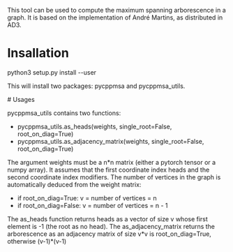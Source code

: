 This tool can be used to compute the maximum spanning arborescence in a graph.
It is based on the implementation of André Martins, as distributed in AD3.

# Insallation

python3 setup.py install --user

This will install two packages: pycppmsa and pycppmsa_utils.

# Usages

pycppmsa_utils contains two functions:

- pycppmsa_utils.as_heads(weights, single_root=False, root_on_diag=True)
- pycppmsa_utils.as_adjacency_matrix(weights, single_root=False, root_on_diag=True)

The argument weights must be a n\*n matrix (either a pytorch tensor or a numpy array).
It assumes that the first coordinate index heads and the second coordinate index modifiers.
The number of vertices in the graph is automatically deduced from the weight matrix:

- if root_on_diag=True: v = number of vertices = n
- if root_on_diag=False: v = number of vertices = n - 1

The as_heads function returns heads as a vector of size v whose first element is -1 (the root as no head).
The as_adjacency_matrix returns the arborescence as an adjacency matrix of size v\*v is root_on_diag=True, otherwise (v-1)\*(v-1)
